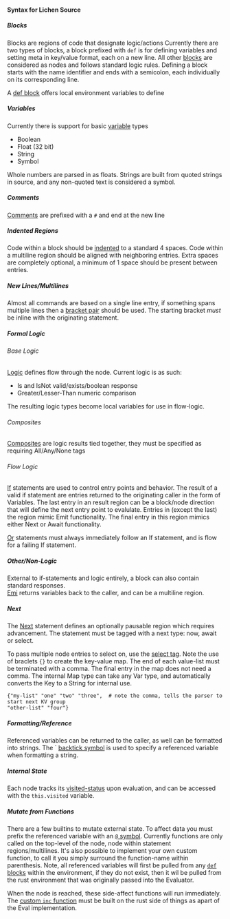 #### Syntax for Lichen Source

##### Blocks

Blocks are regions of code that designate logic/actions
Currently there are two types of blocks, a block prefixed with ```def``` is for defining variables and setting meta in key/value format, each on a new line.
All other [blocks](https://github.com/viperscape/lichen/blob/master/docs/syntax.ls#L1-L34) are considered as nodes and follows standard logic rules.
Defining a block starts with the name identifier and ends with a semicolon, each individually on its corresponding line.

A [def block](https://github.com/viperscape/lichen/blob/master/docs/syntax.ls#L36-L38) offers local environment variables to define

##### Variables

Currently there is support for basic [variable](https://github.com/viperscape/lichen/blob/master/src/var.rs#L5-L10) types
- Boolean
- Float (32 bit)
- String
- Symbol

Whole numbers are parsed in as floats. Strings are built from quoted strings in source, and any non-quoted text is considered a symbol.


##### Comments

[Comments](https://github.com/viperscape/lichen/blob/master/docs/syntax.ls#L2) are prefixed with a ```#``` and end at the new line

##### Indented Regions

Code within a block should be [indented](https://github.com/viperscape/lichen/blob/master/docs/syntax.ls#L4-L6) to a standard 4 spaces. Code within a multiline region should be aligned with neighboring entries. Extra spaces are completely optional, a minimum of 1 space should be present between entries.


##### New Lines/Multilines

Almost all commands are based on a single line entry, if something spans multiple lines then a [bracket pair](https://github.com/viperscape/lichen/blob/master/docs/syntax.ls#L10-L11) should be used. The starting bracket *must* be inline with the originating statement.


##### Formal Logic

###### Base Logic

[Logic](https://github.com/viperscape/lichen/blob/master/docs/syntax.ls#L8-L9) defines flow through the node. Current logic is as such:
- Is and IsNot valid/exists/boolean response
- Greater/Lesser-Than numeric comparison

The resulting logic types become local variables for use in flow-logic.


###### Composites

[Composites](https://github.com/viperscape/lichen/blob/master/docs/syntax.ls#L10) are logic results tied together, they must be specified as requiring All/Any/None tags

###### Flow Logic

[If](https://github.com/viperscape/lichen/blob/master/docs/syntax.ls#L13) statements are used to control entry points and behavior. The result of a valid if statement are entries returned to the originating caller in the form of Variables. The last entry in an result region can be a block/node direction that will define the next entry point to evalulate. Entries in (except the last) the region mimic Emit functionality. The final entry in this region mimics either Next or Await functionality.

[Or](https://github.com/viperscape/lichen/blob/master/docs/syntax.ls#L14) statements must always immediately follow an If statement, and is flow for a failing If statement.

##### Other/Non-Logic

External to if-statements and logic entirely, a block can also contain standard responses.  
[Emi](https://github.com/viperscape/lichen/blob/master/docs/syntax.ls#L19) returns variables back to the caller, and can be a multiline region.

##### Next

The [Next](https://github.com/viperscape/lichen/blob/master/docs/syntax.ls#L13-L17) statement defines an optionally pausable region which requires advancement. The statement must be tagged with a next type: now, await or select.


To pass multiple node entries to select on, use the [select tag](https://github.com/viperscape/lichen/blob/master/docs/syntax.ls#L23-L24). Note the use of braclets ```{}``` to create the key-value map. The end of each value-list must be terminated with a comma. The final entry in the map does not need a comma. The internal Map type can take any Var type, and automatically converts the Key to a String for internal use.

```
{"my-list" "one" "two" "three",  # note the comma, tells the parser to start next KV group
"other-list" "four"}
```


##### Formatting/Reference

Referenced variables can be returned to the caller, as well can be formatted into strings. The ` [backtick symbol](https://github.com/viperscape/lichen/blob/master/docs/syntax.ls#L21) is used to specify a referenced variable when formatting a string.

##### Internal State

Each node tracks its [visited-status](https://github.com/viperscape/lichen/blob/master/docs/syntax.ls#L26) upon evaluation, and can be accessed with the ```this.visited``` variable.

##### Mutate from Functions

There are a few builtins to mutate external state. To affect data you must prefix the referenced variable with an [```@``` symbol](https://github.com/viperscape/lichen/blob/master/docs/syntax.ls#L29). Currently functions are only called on the top-level of the node, node within statement regions/multilines. It's also possible to implement your own custom function, to call it you simply surround the function-name within parenthesis. Note, all referenced variables will first be pulled from any [```def``` blocks](https://github.com/viperscape/lichen/blob/master/docs/syntax.ls#L36-L38) within the environment, if they do not exist, then it wil be pulled from the rust environment that was originally passed into the Evaluator.


When the node is reached, these side-affect functions will run immediately. The [custom ```inc``` function](https://github.com/viperscape/lichen/blob/master/tests/samples.rs#L22-L40) must be built on the rust side of things as apart of the Eval implementation.
